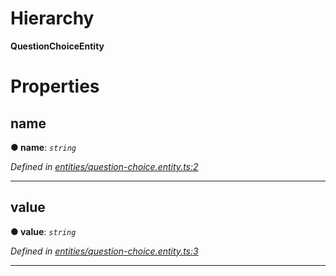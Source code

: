 

# Hierarchy

**QuestionChoiceEntity**

# Properties

<a id="name"></a>

##  name

**● name**: *`string`*

*Defined in [entities/question-choice.entity.ts:2](https://github.com/sisk-technology-group-ltd/minerva/blob/f058e4b/src/entities/question-choice.entity.ts#L2)*

___
<a id="value"></a>

##  value

**● value**: *`string`*

*Defined in [entities/question-choice.entity.ts:3](https://github.com/sisk-technology-group-ltd/minerva/blob/f058e4b/src/entities/question-choice.entity.ts#L3)*

___

